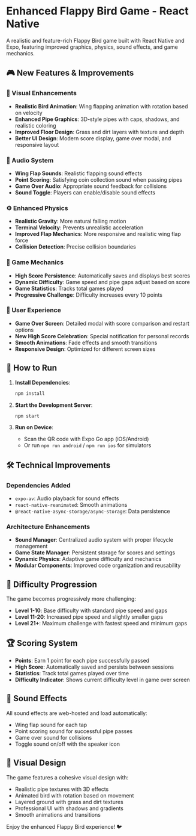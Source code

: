 # Enhanced Flappy Bird Game - React Native

A realistic and feature-rich Flappy Bird game built with React Native and Expo, featuring improved graphics, physics, sound effects, and game mechanics.

## 🎮 New Features & Improvements

### 🎨 Visual Enhancements

- **Realistic Bird Animation**: Wing flapping animation with rotation based on velocity
- **Enhanced Pipe Graphics**: 3D-style pipes with caps, shadows, and realistic coloring
- **Improved Floor Design**: Grass and dirt layers with texture and depth
- **Better UI Design**: Modern score display, game over modal, and responsive layout

### 🎵 Audio System

- **Wing Flap Sounds**: Realistic flapping sound effects
- **Point Scoring**: Satisfying coin collection sound when passing pipes
- **Game Over Audio**: Appropriate sound feedback for collisions
- **Sound Toggle**: Players can enable/disable sound effects

### ⚙️ Enhanced Physics

- **Realistic Gravity**: More natural falling motion
- **Terminal Velocity**: Prevents unrealistic acceleration
- **Improved Flap Mechanics**: More responsive and realistic wing flap force
- **Collision Detection**: Precise collision boundaries

### 🎯 Game Mechanics

- **High Score Persistence**: Automatically saves and displays best scores
- **Dynamic Difficulty**: Game speed and pipe gaps adjust based on score
- **Game Statistics**: Tracks total games played
- **Progressive Challenge**: Difficulty increases every 10 points

### 📱 User Experience

- **Game Over Screen**: Detailed modal with score comparison and restart options
- **New High Score Celebration**: Special notification for personal records
- **Smooth Animations**: Fade effects and smooth transitions
- **Responsive Design**: Optimized for different screen sizes

## 🚀 How to Run

1. **Install Dependencies**:

   ```bash
   npm install
   ```

2. **Start the Development Server**:

   ```bash
   npm start
   ```

3. **Run on Device**:
   - Scan the QR code with Expo Go app (iOS/Android)
   - Or run `npm run android` / `npm run ios` for simulators

## 🛠️ Technical Improvements

### Dependencies Added

- `expo-av`: Audio playback for sound effects
- `react-native-reanimated`: Smooth animations
- `@react-native-async-storage/async-storage`: Data persistence

### Architecture Enhancements

- **Sound Manager**: Centralized audio system with proper lifecycle management
- **Game State Manager**: Persistent storage for scores and settings
- **Dynamic Physics**: Adaptive game difficulty and mechanics
- **Modular Components**: Improved code organization and reusability

## 🎪 Difficulty Progression

The game becomes progressively more challenging:

- **Level 1-10**: Base difficulty with standard pipe speed and gaps
- **Level 11-20**: Increased pipe speed and slightly smaller gaps
- **Level 21+**: Maximum challenge with fastest speed and minimum gaps

## 🏆 Scoring System

- **Points**: Earn 1 point for each pipe successfully passed
- **High Score**: Automatically saved and persists between sessions
- **Statistics**: Track total games played over time
- **Difficulty Indicator**: Shows current difficulty level in game over screen

## 🎵 Sound Effects

All sound effects are web-hosted and load automatically:

- Wing flap sound for each tap
- Point scoring sound for successful pipe passes
- Game over sound for collisions
- Toggle sound on/off with the speaker icon

## 🎨 Visual Design

The game features a cohesive visual design with:

- Realistic pipe textures with 3D effects
- Animated bird with rotation based on movement
- Layered ground with grass and dirt textures
- Professional UI with shadows and gradients
- Smooth animations and transitions

Enjoy the enhanced Flappy Bird experience! 🐦
